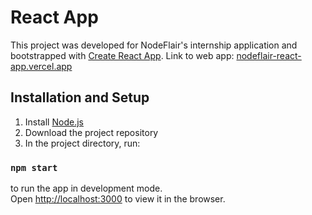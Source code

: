 # React App

This project was developed for NodeFlair's internship application and bootstrapped with [Create React App](https://github.com/facebook/create-react-app).
Link to web app: [nodeflair-react-app.vercel.app](https://nodeflair-react-app.vercel.app/)

## Installation and Setup

1. Install [Node.js](https://nodejs.org/en/)
2. Download the project repository
3. In the project directory, run:

### `npm start`

to run the app in development mode.\
Open [http://localhost:3000](http://localhost:3000) to view it in the browser.
